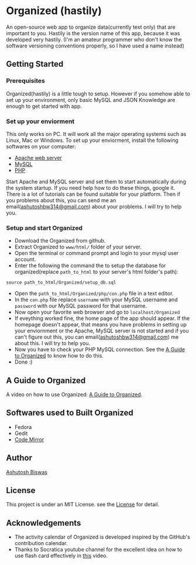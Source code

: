 # Organized (hastily)
An open-source web app to organize data(currently text only) that are important to you. Hastily is the version name of this app, because it was developed very hastily. (I'm an amateur programmer who don't know the software versioning conventions properly, so I have used a name instead)


## Getting Started
### Prerequisites
Organized(hastily) is a little tough to setup. However if you somehow able to set up your environment, only basic MySQL and JSON Knowledge are enough to get started with app.



### Set up your enviorment
This only works on PC. It will work all the major operating systems such as Linux, Mac or Windows. To set up your enviorment, install the following softwares on your computer:


- [Apache web server](https://httpd.apache.org/)
- [MySQL](https://dev.mysql.com/downloads/mysql/)
- [PHP](http://php.net/)

Start Apache and MySQL server and set them to start automatically during the system startup.
If you need help how to do these things, google it. There is a lot of tutorials can be found suitable for your platform. Then if you problems about this, you can send me an email(ashutoshbw314@gmail.com) about your problems. I will try to help you.

### Setup and start Organized

- Download the Organized from github.
- Extract Organized to `www/html/` folder of your server.
- Open the terminal or command prompt and login to your mysql user account.
- Enter the following the command the to setup the database for organized(replace `path_to_html` to your server's html folder's path):

```
source path_to_html/Organized/setup_db.sql
```
- Open the `path_to_html/Organized/php/con.php` file in a text editor.
- In the `con.php` file replace `username` with your MySQL username and `password` with our MySQL password for that username.
- Now open your favorite web browser and go to `localhost/Organized`
- If eveything worked fine, the home page of the app should appear. If the homepage doesn't appear, that means you have problems in setting up your enviornment or the Apache, MySQL server is not started and if you can't figure out this, you can email(ashutoshbw314@gmail.com) me about this. I will try to help you. 
- Now you have to check your PHP MySQL connection. See the [A Guide to Organized](http://www.youtube.com/watch?v=Ulcx0F87PBk&t=1m55s) to know how to do this.
- Done :)

## A Guide to Organized
A video on how to use Organized: [A Guide to Organized](https://youtu.be/Ulcx0F87PBk).

## Softwares used to Built Organized
- Fedora
- Gedit
- [Code Mirror](https://codemirror.net/)

## Author 
[Ashutosh Biswas](https://github.com/ashutoshbw314)

## License
This project is under an MIT License. see the [License](./LICENSE) for detail.

## Acknowledgements
- The activity calendar of Organized is developed inspired by the GitHub's contribution calendar.
- Thanks to Socratica youtube channel for the excellent idea on how to use flash card effectively in [this](https://www.youtube.com/watch?v=p3-o0pxDrL0) video.
